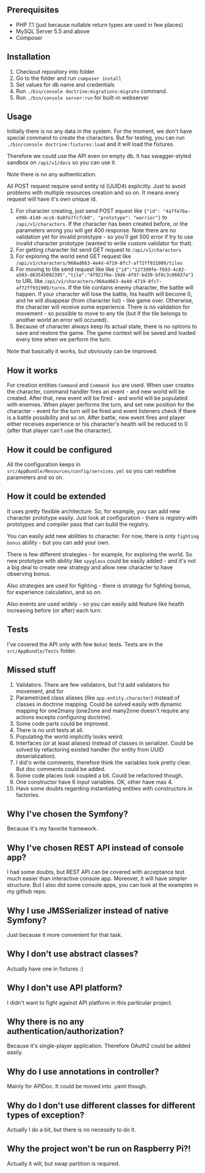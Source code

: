 ## Prerequisites
* PHP 7.1 (just because nullable return types are used in few places)
* MySQL Server 5.5 and above
* Composer

## Installation

1. Checkout repository into folder
2. Go to the folder and run `composer install`
3. Set values for db name and credentials
4. Run `./bin/console doctrine:migrations:migrate` command.
5. Run `./bin/console server:run` for built-in webserver

## Usage

Initially there is no any data in the system. For the moment, we don't have special command to create the characters. But for testing, you can run `./bin/console doctrine:fixtures:load` and it will load the fixtures.

Therefore we could use the API even on empty db. It has swagger-styled sandbox on `/api/v1/docs` so you can use it.

Note there is no any authentication.

All POST request require send entity id (UUID4) explicitly. Just to avoid problems with multiple resources creation and so on. It means every request will have it's own unique id.
 
1. For character creating, just send POST equest like `{"id": "4a7fe76a-e99b-4149-acc6-8a0fe7fcfcb0", "prototype": "warrior"}` to `/api/v1/characters`. If the character has been created before, or the parameters wrong you will get 400 response. Note there are no validation yet for invalid prototype - so you'll get 500 error if try to use invalid character prototype (wanted to write custom validator for that).
2. For getting character list send GET request to `/api/v1/characters`
3. For exploring the world send GET request like `/api/v1/characters/968ad663-4e4d-4719-8fc7-af72ff931909/tiles`
4. For moving to tile send request like like `{"id":"127399fe-f693-4c82-a503-d63545092395","tile":"4f921f6e-19d8-4f97-bd39-bf0c3c06037a"}` to URL like `/api/v1/characters/968ad663-4e4d-4719-8fc7-af72ff931909/turns`. If the tile contains enemy character, the battle will happen. If your character will lose the battle, his health will become 0, and he will disappear (from character list) - like game over. Otherwise, the character will receive some experience. There is no validation for movement - so possible to move to any tile (but if the tile belongs to another world an error will occured).
5. Because of character always keep its actual state, there is no options to save and restore the game. The game context will be saved and loaded every time when we perform the turn. 

Note that basically it works, but obviously can be improved.

## How it works
For creation entities `Command` and `Command bus` are used. When user creates the character, command handler fires an event - and new world will be created. After that, new event will be fired - and world will be populated with enemies.
When player performs the turn, and set new position for the character - event for the turn will be fired and event listeners check if there is a battle possibility and so on. After battle, new event fires and player either receives experience or his character's health will be reduced to 0 (after that player can't use the character).

## How it could be configured
All the configuration keeps in `src/AppBundle/Resources/config/services.yml` so you can redefine parameters and so on. 

## How it could be extended
It uses pretty flexible architecture. So, for example, you can add new character prototype easily. Just look at configuration - there is registry with prototypes and compiler pass that can build the registry.

You can easily add new abilities to character. For now, there is only `fighting bonus` ability - but you can add your own.

There is few different strategies - for example, for exploring the world. So new prototype with ability like `spyglass` could be easily added - and it's not a big deal to create new strategy and allow new character to have observing bonus. 

Also strategies are used for fighting - there is strategy for fighting bonus, for experience calculation, and so on.

Also events are used widely - so you can easily add feature like health increasing before (or after) each turn.
  
## Tests
I've covered the API only with few `Behat` tests. Tests are in the `src/AppBundle/Tests` folder.

## Missed stuff
1. Validators. There are few validators, but I'd add validators for movement, and for  
2. Parametrized class aliases (like `app.entity.character`) instead of classes in doctrine mapping. Could be solved easily with dynamic mapping for one2many (one2one and many2one doesn't require any actions excepts configuring doctrine).
3. Some code parts could be improved.
4. There is no unit tests at all.
5. Populating the world implicitly looks weird.
6. Interfaces (or at least aliases) instead of classes in serializer. Could be solved by refactoring existed handler (for entity from UUID deserialization).
7. I did'n write comments, therefore think the variables look pretty clear. But doc comments could be added. 
8. Some code places look coupled a bit. Could be refactored though.
9. One constructor have 6 input variables. OK, other have max 4.
10. Have some doubts regarding instantiating entities with constructors in factories.

## Why I've chosen the Symfony?
Because it's my favorite framework.

## Why I've chosen REST API instead of console app?
I had some doubts, but REST API can be covered with acceptance test much easier than interactive console app. Moreover, it will have simpler structure. But I also did some console apps, you can look at the examples in my github repo.

## Why I use JMSSerializer instead of native Symfony?
Just because it more convenient for that task. 

## Why I don't use abstract classes?
Actually have one in fixtures :)

## Why I don't use API platform?
I didn't want to fight against API platform in this particular project.

## Why there is no any authentication/authorization?
Because it's single-player application. Therefore OAuth2 could be added easily.

## Why do I use annotations in controller?
Mainly for APIDoc. It could be moved into .yaml though.

## Why do I don't use different classes for different types of exception?
Actually I do a bit, but there is no necessity to do it.
 
## Why the project won't be run on Raspberry Pi?!
Actually it will, but swap partition is required.
